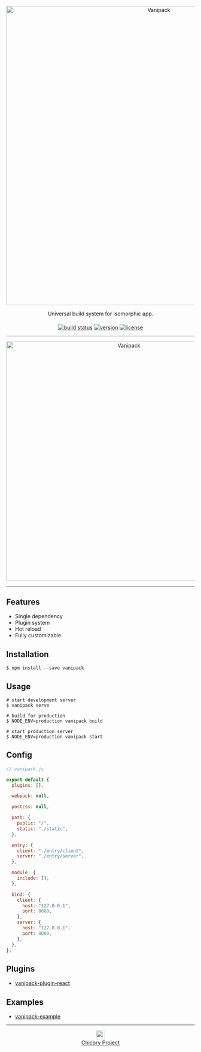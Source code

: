 <p align="center">
  <a href="https://github.com/vanilla-ui/vanipack">
    <img src="https://rawgit.com/vanilla-ui/logo/master/vanipack/logo.png" alt="Vanipack" width="800" align="middle" />
  </a>
</p>

<p align="center">
  Universal build system for isomorphic app.
</p>

<p align="center">
  <a href="https://travis-ci.org/vanilla-ui/vanipack"><img src="https://img.shields.io/travis/vanilla-ui/vanipack.svg" alt="build status" align="middle" /></a>
  <a href="https://www.npmjs.com/package/vanipack"><img src="https://img.shields.io/npm/v/vanipack.svg" alt="version" align="middle" /></a>
  <a href="https://www.npmjs.com/package/vanipack"><img src="https://img.shields.io/npm/l/vanipack.svg" alt="license" align="middle" /></a>
</p>

***

<p align="center">
  <img src="https://rawgit.com/vanilla-ui/logo/master/vanipack/intro.png" alt="Vanipack" width="640" align="middle" />
</p>


***

## Features

- Single dependency
- Plugin system
- Hot reload
- Fully customizable

## Installation

``` shell
$ npm install --save vanipack
```

## Usage

``` shell
# start development server
$ vanipack serve

# build for production
$ NODE_ENV=production vanipack build

# start production server
$ NODE_ENV=production vanipack start
```

## Config

``` javascript
// vanipack.js

export default {
  plugins: [],

  webpack: null,

  postcss: null,

  path: {
    public: "/",
    static: "./static",
  },

  entry: {
    client: "./entry/client",
    server: "./entry/server",
  },

  module: {
    include: [],
  },

  bind: {
    client: {
      host: "127.0.0.1",
      port: 8080,
    },
    server: {
      host: "127.0.0.1",
      port: 8000,
    },
  },
};
```

## Plugins

- [vanipack-plugin-react](https://github.com/vanilla-ui/vanipack-plugin-react)

## Examples

- [vanipack-example](https://github.com/vanilla-ui/vanipack-example)

***

<p align="center">
  <a href="http://chicory.io/">
    <img src="https://rawgit.com/chicory-project/logo/master/icon-24.svg" width="24" height="24" align="middle" /><br />
    Chicory Project
  </a>
</p>
